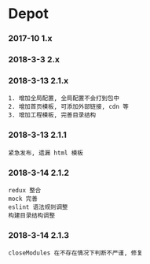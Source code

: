 # Depot


### 2017-10 1.x 

### 2018-3-3 2.x 

### 2018-3-13 2.1.x 

```
1. 增加全局配置, 全局配置不会打到包中
2. 增加首页模板, 可添加外部链接, cdn 等
3. 增加工程模板, 完善目录结构
```

### 2018-3-13 2.1.1

```
紧急发布, 遗漏 html 模板
```

### 2018-3-14 2.1.2

```
redux 整合
mock 完善
eslint 语法规则调整
构建目录结构调整
```

### 2018-3-14 2.1.3

```
closeModules 在不存在情况下判断不严谨, 修复
```

